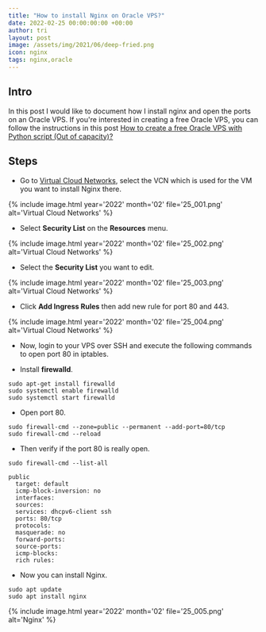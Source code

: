 ```yaml
---
title: "How to install Nginx on Oracle VPS?"
date: 2022-02-25 00:00:00:00 +00:00
author: tri
layout: post
image: /assets/img/2021/06/deep-fried.png
icon: nginx
tags: nginx,oracle
---
```


## Intro
In this post I would like to document how I install nginx and open the ports on an Oracle VPS. If you're interested in creating a free Oracle VPS, you can follow the instructions in this post [How to create a free Oracle VPS with Python script (Out of capacity)?](https://www.hintdesk.com/2022/01/15/how-to-create-a-free-oracle-vps-with-python-script-out-of-capacity/)

## Steps

- Go to [Virtual Cloud Networks](https://cloud.oracle.com/networking/vcns), select the VCN which is used for the VM you want to install Nginx there.

{%
    include image.html
    year='2022'
    month='02'
    file='25_001.png'
    alt='Virtual Cloud Networks'
%}

- Select **Security List** on the **Resources** menu.

{%
    include image.html
    year='2022'
    month='02'
    file='25_002.png'
    alt='Virtual Cloud Networks'
%}

- Select the **Security List** you want to edit.

{%
    include image.html
    year='2022'
    month='02'
    file='25_003.png'
    alt='Virtual Cloud Networks'
%}

- Click **Add Ingress Rules** then add new rule for port 80 and 443.

{%
    include image.html
    year='2022'
    month='02'
    file='25_004.png'
    alt='Virtual Cloud Networks'
%}

- Now, login to your VPS over SSH and execute the following commands to open port 80 in iptables.

- Install **firewalld**.

```terminal
sudo apt-get install firewalld
sudo systemctl enable firewalld
sudo systemctl start firewalld
```

- Open port 80.

```terminal
sudo firewall-cmd --zone=public --permanent --add-port=80/tcp
sudo firewall-cmd --reload
```

- Then verify if the port 80 is really open.

```terminal
sudo firewall-cmd --list-all
```

```terminal
public
  target: default
  icmp-block-inversion: no
  interfaces:
  sources:
  services: dhcpv6-client ssh
  ports: 80/tcp
  protocols:
  masquerade: no
  forward-ports:
  source-ports:
  icmp-blocks:
  rich rules:
```

- Now you can install Nginx.

```terminal
sudo apt update
sudo apt install nginx
```

{%
    include image.html
    year='2022'
    month='02'
    file='25_005.png'
    alt='Nginx'
%}



